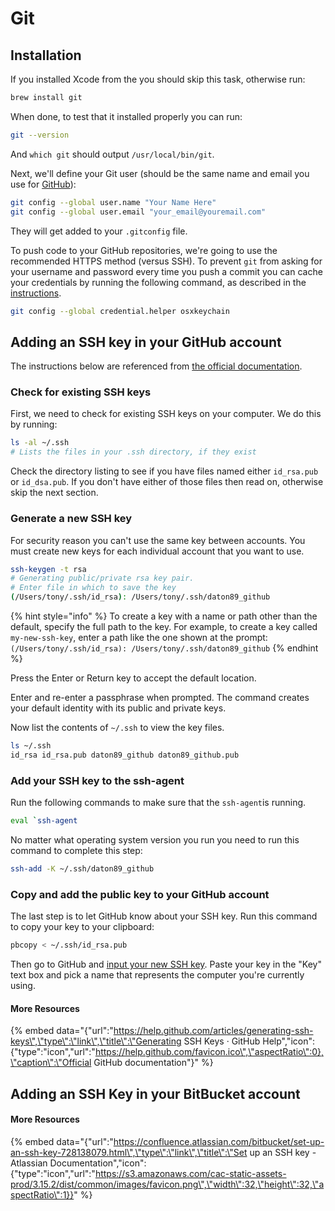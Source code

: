 # Git

## Installation

If you installed Xcode from the you should skip this task, otherwise run:

```bash
brew install git
```

When done, to test that it installed properly you can run:

```bash
git --version
```

And `which git` should output `/usr/local/bin/git`.

Next, we'll define your Git user \(should be the same name and email you use for [GitHub](https://github.com/)\):

```bash
git config --global user.name "Your Name Here"
git config --global user.email "your_email@youremail.com"
```

They will get added to your `.gitconfig` file.

To push code to your GitHub repositories, we're going to use the recommended HTTPS method \(versus SSH\). To prevent `git` from asking for your username and password every time you push a commit you can cache your credentials by running the following command, as described in the [instructions](https://help.github.com/articles/caching-your-github-password-in-git/).

```bash
git config --global credential.helper osxkeychain
```

## Adding an SSH key in your GitHub account

The instructions below are referenced from [the official documentation](https://help.github.com/articles/generating-ssh-keys).

### Check for existing SSH keys

First, we need to check for existing SSH keys on your computer. We do this by running:

```bash
ls -al ~/.ssh
# Lists the files in your .ssh directory, if they exist
```

Check the directory listing to see if you have files named either `id_rsa.pub` or `id_dsa.pub`. If you don't have either of those files then read on, otherwise skip the next section.

### Generate a new SSH key

For security reason you can't use the same key between accounts. You must create new keys for each individual account that you want to use. 

```bash
ssh-keygen -t rsa 
# Generating public/private rsa key pair.
# Enter file in which to save the key
(/Users/tony/.ssh/id_rsa): /Users/tony/.ssh/daton89_github
```

{% hint style="info" %}
To create a key with a name or path other than the default, specify the full path to the key. For example, to create a key called `my-new-ssh-key`, enter a path like the one shown at the prompt:  `(/Users/tony/.ssh/id_rsa): /Users/tony/.ssh/daton89_github`
{% endhint %}

Press the Enter or Return key to accept the default location.

Enter and re-enter a passphrase when prompted. The command creates your default identity with its public and private keys. 

Now list the contents of `~/.ssh` to view the key files.

```bash
ls ~/.ssh
id_rsa id_rsa.pub daton89_github daton89_github.pub
```

### Add your SSH key to the ssh-agent

Run the following commands to make sure that the `ssh-agent`is running.

```bash
eval `ssh-agent
```

No matter what operating system version you run you need to run this command to complete this step:

```bash
ssh-add -K ~/.ssh/daton89_github
```

### Copy and add the public key to your GitHub account

The last step is to let GitHub know about your SSH key. Run this command to copy your key to your clipboard:

```bash
pbcopy < ~/.ssh/id_rsa.pub
```

Then go to GitHub and [input your new SSH key](https://github.com/settings/ssh/new). Paste your key in the "Key" text box and pick a name that represents the computer you're currently using.

#### More Resources

{% embed data="{\"url\":\"https://help.github.com/articles/generating-ssh-keys\",\"type\":\"link\",\"title\":\"Generating SSH Keys · GitHub Help\",\"icon\":{\"type\":\"icon\",\"url\":\"https://help.github.com/favicon.ico\",\"aspectRatio\":0},\"caption\":\"Official GitHub documentation\"}" %}

## Adding an SSH Key in your BitBucket account



#### More Resources

{% embed data="{\"url\":\"https://confluence.atlassian.com/bitbucket/set-up-an-ssh-key-728138079.html\",\"type\":\"link\",\"title\":\"Set up an SSH key - Atlassian Documentation\",\"icon\":{\"type\":\"icon\",\"url\":\"https://s3.amazonaws.com/cac-static-assets-prod/3.15.2/dist/common/images/favicon.png\",\"width\":32,\"height\":32,\"aspectRatio\":1}}" %}



